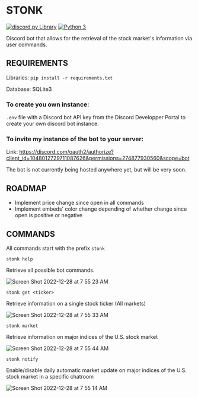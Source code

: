 # STONK

[![discord.py Library](https://img.shields.io/badge/discord.py-2.1.0-blue.svg)](https://github.com/Rapptz/discord.py)
[![Python 3](https://img.shields.io/badge/python-3.10.9-blue.svg)](https://www.python.org/)

Discord bot that allows for the retrieval of the stock market's information via user commands.

## REQUIREMENTS

Libraries: `pip install -r requirements.txt`

Database: SQLite3

### To create you own instance:

`.env` file with a Discord bot API key from the Discord Developper Portal to create your own discord bot instance.

### To invite my instance of the bot to your server:

Link: https://discord.com/oauth2/authorize?client_id=1048012729711087626&permissions=274877930560&scope=bot

The bot is not currently being hosted anywhere yet, but will be very soon. 

## ROADMAP
- Implement price change since open in all commands
- Implement embeds' color change depending of whether change since open is positive or negative

## COMMANDS
All commands start with the prefix `stonk`

`stonk help`

Retrieve all possible bot commands.

![Screen Shot 2022-12-28 at 7 55 23 AM](https://user-images.githubusercontent.com/112342947/209816158-cea4084c-4f61-4f24-bcc4-4f82b1ca8116.png)

`stonk get <ticker>`

Retrieve information on a single stock ticker (All markets)

![Screen Shot 2022-12-28 at 7 55 33 AM](https://user-images.githubusercontent.com/112342947/209816385-04c75fa5-6b14-4ec1-be70-ec43f8b03ff3.png)

`stonk market`

Retrieve information on major indices of the U.S. stock market

![Screen Shot 2022-12-28 at 7 55 44 AM](https://user-images.githubusercontent.com/112342947/209816402-24b6e059-c736-4634-9202-9a06ef65bdab.png)

`stonk notify`

Enable/disable daily automatic market update on major indices of the U.S. stock market in a specific chatroom

![Screen Shot 2022-12-28 at 7 55 14 AM](https://user-images.githubusercontent.com/112342947/209816417-912bdbe5-b2fa-4734-9c74-7e96ee9eec89.png)

